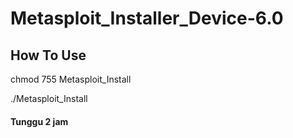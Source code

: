# Metasploit_Installer_Device-6.0

<h2>How To Use</h2>
<p>chmod 755 Metasploit_Install</p>
<p>./Metasploit_Install</p>
<h4> Tunggu 2 jam </h4>
